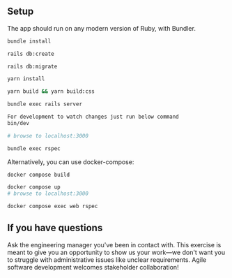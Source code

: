 ## Setup

The app should run on any modern version of Ruby, with Bundler.

```sh
bundle install

rails db:create

rails db:migrate

yarn install

yarn build && yarn build:css

bundle exec rails server

For development to watch changes just run below command
bin/dev

# browse to localhost:3000

bundle exec rspec
```

Alternatively, you can use docker-compose:

```sh
docker compose build

docker compose up
# browse to localhost:3000

docker compose exec web rspec
```

## If you have questions

Ask the engineering manager you've been in contact with. This exercise is meant to give you an opportunity to show us your work—we don't want you to struggle with administrative issues like unclear requirements. Agile software development welcomes stakeholder collaboration!
